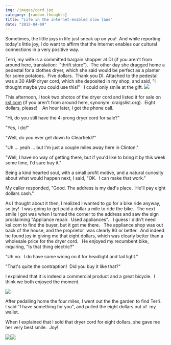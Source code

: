 ```yaml
---
img: /images/cord.jpg
category: [random-thoughts]
title: "Life in the internet-enabled slow lane"
date: "2012-04-09"
---
```


Sometimes, the little joys in life just sneak up on you!  And while reporting today's little joy, I do want to affirm that the Internet enables our cultural connections in a very positive way.

Terri, my wife is a committed bargain shopper at DI (if you aren't from around here, translation:  "thrift store").  The other day she dragged home a pedestal for a clothes dryer, which she said would be perfect as a planter for some potatoes.  Five dollars.  Thank you DI. Attached to the pedestal was a 30 AMP dryer cord, which she deposited in my shop, and said, "I thought maybe you could use this!"   I could only smile at the gift. ![](/images/cord.jpg)

This afternoon, I took two photos of the dryer cord and listed it for sale on [ksl.com](http://www.ksl.com/index.php?nid=218&ad=19911077&cat=47&s=1) (if you aren't from around here, synonym: craigslist.org).  Eight dollars, please!    An hour later, I got the phone call.

"Hi, do you still have the 4-prong dryer cord for sale?"

"Yes, I do!"

"Well, do you ever get down to Clearfield?"

"Uh ... yeah ... but I'm just a couple miles away here in Clinton."

"Well, I have no way of getting there, but if you'd like to bring it by this week some time, I'd sure buy it."

Being a kind hearted soul, with a small profit motive, and a natural curiosity about what would happen next, I said, "OK.  I can make that work."

My caller responded, "Good. The address is my dad's place.  He'll pay eight dollars cash."

As I thought about it then, I realized I wanted to go for a bike ride anyway, so joy!  I was going to get paid a dollar a mile to ride the bike.  The next smile I got was when I turned the corner to the address and saw the sign proclaiming "Appliance repair.  Used appliances".   I guess I didn't need ksl.com to find the buyer, but it got me there.   The appliance shop was out back of the house, and the proprietor  was clearly 80 or better.  And indeed he found joy in giving me that eight dollars, which was clearly better than a wholesale price for the dryer cord.   He enjoyed my recumbent bike, inquiring, "Is that thing electric?"

"Uh no.  I do have some wiring on it for headlight and tail light."

"That's quite the contraption!  Did you buy it like that?"

I explained that it is indeed a commercial product and a great bicycle.  I think we both enjoyed the moment.

![](/images/recumbent.jpg)

After pedalling home the four miles, I went out the the garden to find Terri.   I said "I have something for you", and pulled the eight dollars out of  my wallet.

When I explained that I sold that dryer cord for eight dollars, she gave me her very best smile.  Joy!

![](/images/potato.jpg)![](/images/potatoprice.jpg)

 

 
